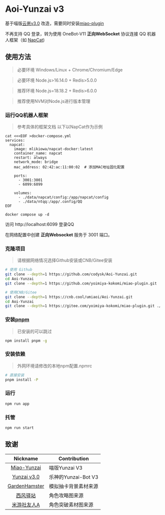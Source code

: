 # Aoi-Yunzai v3

基于喵版[云崽v3.0](https://github.com/yoimiya-kokomi/Miao-Yunzai) 改造，需要同时安装[miao-plugin](https://github.com/yoimiya-kokomi/miao-plugin.git) 

不再支持 QQ 登录，转为使用 OneBot-V11 **正向WebSocket** 协议连接 QQ 机器人框架（如 [NapCat](https://napneko.github.io/))

## 使用方法

> 必要环境 Windows/Linux + Chrome/Chromium/Edge

> 必要环境 Node.js>16.14.0 + Redis>5.0.0

> 推荐环境 Node.js=18.18.2 + Redis>6.0.0

> 推荐使用NVM对Node.js进行版本管理

### 运行QQ机器人框架
> 参考具体的框架文档
> 以下以NapCat作为示例
```
cat <<<EOF >docker-compose.yml
services:
  napcat:
    image: mlikiowa/napcat-docker:latest
    container_name: napcat
    restart: always
    network_mode: bridge
    mac_address: 02:42:ac:11:00:02  # 添加MAC地址固化配置
    
    ports:
      - 3001:3001
      - 6099:6099
    
    volumes:
      - ./data/napcat/config:/app/napcat/config
      - ./data/ntqq:/app/.config/QQ
EOF

docker compose up -d
```
访问 http://localhost:6099 登录QQ

在网络配置中创建 **正向Websocket** 服务于 3001 端口。 

### 克隆项目

> 请根据网络情况选择Github安装或CNB/Gitee安装

```sh
# 使用 Github 
git clone --depth=1 https://github.com/codysk/Aoi-Yunzai.git
cd Aoi-Yunzai 
git clone --depth=1 https://github.com/yoimiya-kokomi/miao-plugin.git ./plugins/miao-plugin/
```

```sh
# 使用CNB/Gitee
git clone --depth=1 https://cnb.cool/umiaoi/Aoi-Yunzai.git
cd Aoi-Yunzai 
git clone --depth=1 https://gitee.com/yoimiya-kokomi/miao-plugin.git ./plugins/miao-plugin/
```

### 安装[pnpm](https://pnpm.io/zh/installation)

> 已安装的可以跳过

```sh
npm install pnpm -g
```

###  安装依赖

> 外网环境请修改的本地npm配置.npmrc

```sh
# 直接安装
pnpm install -P
```

### 运行

```sh
npm run app
```

### 托管

```sh
npm run start
```
## 致谢

|                           Nickname                            | Contribution     |
|:-------------------------------------------------------------:|------------------|
|      [Miao-Yunzai](https://gitee.com/yoimiya-kokomi/Miao-Yunzai)      | 喵版Yunzai V3 |
|      [Yunzai v3.0](https://gitee.com/le-niao/Yunzai-Bot)      | 乐神的Yunzai-Bot V3 |
| [GardenHamster](https://github.com/GardenHamster/GenshinPray) | 模拟抽卡背景素材来源       |
|      [西风驿站](https://bbs.mihoyo.com/ys/collection/839181)      | 角色攻略图来源          |
|     [米游社友人A](https://bbs.mihoyo.com/ys/collection/428421)     | 角色突破素材图来源        |

